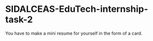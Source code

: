 # SIDALCEAS-EduTech-internship-task-2
You have to make a mini resume for yourself in the form of a card.
